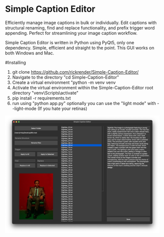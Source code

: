 # Simple Caption Editor
Efficiently manage image captions in bulk or individually. Edit captions with structural renaming, find and replace functionality, and prefix trigger word appending. Perfect for streamlining your image caption workflow.

Simple Caption Editor is written in Python using PyQt5, only one dependency. Simple, efficient and straight to the point. This GUI works on both Windows and Mac. 

#Installing

1. git clone https://github.com/rickrender/Simple-Caption-Editor/
2. Navigate to the directory "cd Simple-Caption-Editor"
3. Create a virtual environment "python -m venv venv
4. Activate the virtual environment within the Simple-Caption-Editor root directory "venv\Scripts\activate"
5. pip install -r requirements.txt
6. run using "python app.py" optionally you can use the "light mode" with --light-mode (If you hate your retinas)

![Simple Caption Editor Screenshot](https://raw.githubusercontent.com/rickrender/Simple-Caption-Editor/main/Simple-Caption-Editor-Screenshot.png)
